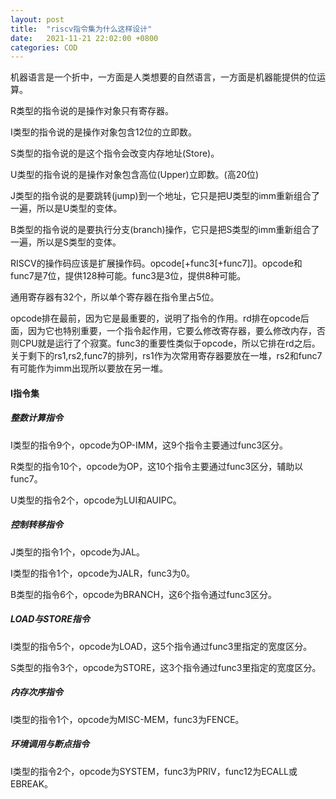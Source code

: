 ```yaml
---
layout: post
title:  "riscv指令集为什么这样设计"
date:   2021-11-21 22:02:00 +0800
categories: COD
---
```


机器语言是一个折中，一方面是人类想要的自然语言，一方面是机器能提供的位运算。

<!-- more -->

R类型的指令说的是操作对象只有寄存器。

I类型的指令说的是操作对象包含12位的立即数。

S类型的指令说的是这个指令会改变内存地址(Store)。

U类型的指令说的是操作对象包含高位(Upper)立即数。(高20位)

J类型的指令说的是要跳转(jump)到一个地址，它只是把U类型的imm重新组合了一遍，所以是U类型的变体。

B类型的指令说的是要执行分支(branch)操作，它只是把S类型的imm重新组合了一遍，所以是S类型的变体。

RISCV的操作码应该是扩展操作码。opcode[+func3[+func7]]。opcode和func7是7位，提供128种可能。func3是3位，提供8种可能。

通用寄存器有32个，所以单个寄存器在指令里占5位。

opcode排在最前，因为它是最重要的，说明了指令的作用。rd排在opcode后面，因为它也特别重要，一个指令起作用，它要么修改寄存器，要么修改内存，否则CPU就是运行了个寂寞。func3的重要性类似于opcode，所以它排在rd之后。关于剩下的rs1,rs2,func7的排列，rs1作为次常用寄存器要放在一堆，rs2和func7有可能作为imm出现所以要放在另一堆。

#### I指令集

##### 整数计算指令

I类型的指令9个，opcode为OP-IMM，这9个指令主要通过func3区分。

R类型的指令10个，opcode为OP，这10个指令主要通过func3区分，辅助以func7。

U类型的指令2个，opcode为LUI和AUIPC。

##### 控制转移指令

J类型的指令1个，opcode为JAL。

I类型的指令1个，opcode为JALR，func3为0。

B类型的指令6个，opcode为BRANCH，这6个指令通过func3区分。

##### LOAD与STORE指令

I类型的指令5个，opcode为LOAD，这5个指令通过func3里指定的宽度区分。

S类型的指令3个，opcode为STORE，这3个指令通过func3里指定的宽度区分。

##### 内存次序指令

I类型的指令1个，opcode为MISC-MEM，func3为FENCE。

##### 环境调用与断点指令

I类型的指令2个，opcode为SYSTEM，func3为PRIV，func12为ECALL或EBREAK。
